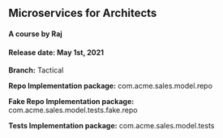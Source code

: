## Microservices for Architects
#### A course by Raj
#### Release date: May 1st, 2021

**Branch:** Tactical

**Repo Implementation package:**
com.acme.sales.model.repo

**Fake Repo Implementation package:**
com.acme.sales.model.tests.fake.repo

**Tests Implementation package:**
com.acme.sales.model.tests